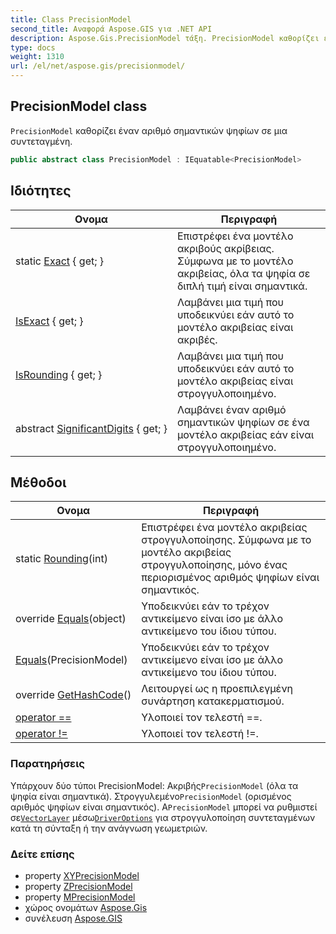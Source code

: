 ```yaml
---
title: Class PrecisionModel
second_title: Αναφορά Aspose.GIS για .NET API
description: Aspose.Gis.PrecisionModel τάξη. PrecisionModel καθορίζει έναν αριθμό σημαντικών ψηφίων σε μια συντεταγμένη.
type: docs
weight: 1310
url: /el/net/aspose.gis/precisionmodel/
---
```

## PrecisionModel class

`PrecisionModel` καθορίζει έναν αριθμό σημαντικών ψηφίων σε μια συντεταγμένη.

```csharp
public abstract class PrecisionModel : IEquatable<PrecisionModel>
```

## Ιδιότητες

| Ονομα | Περιγραφή |
| --- | --- |
| static [Exact](../../aspose.gis/precisionmodel/exact/) { get; } | Επιστρέφει ένα μοντέλο ακριβούς ακρίβειας. Σύμφωνα με το μοντέλο ακριβείας, όλα τα ψηφία σε διπλή τιμή είναι σημαντικά. |
| [IsExact](../../aspose.gis/precisionmodel/isexact/) { get; } | Λαμβάνει μια τιμή που υποδεικνύει εάν αυτό το μοντέλο ακριβείας είναι ακριβές. |
| [IsRounding](../../aspose.gis/precisionmodel/isrounding/) { get; } | Λαμβάνει μια τιμή που υποδεικνύει εάν αυτό το μοντέλο ακριβείας είναι στρογγυλοποιημένο. |
| abstract [SignificantDigits](../../aspose.gis/precisionmodel/significantdigits/) { get; } | Λαμβάνει έναν αριθμό σημαντικών ψηφίων σε ένα μοντέλο ακριβείας εάν είναι στρογγυλοποιημένο. |

## Μέθοδοι

| Ονομα | Περιγραφή |
| --- | --- |
| static [Rounding](../../aspose.gis/precisionmodel/rounding/)(int) | Επιστρέφει ένα μοντέλο ακριβείας στρογγυλοποίησης. Σύμφωνα με το μοντέλο ακριβείας στρογγυλοποίησης, μόνο ένας περιορισμένος αριθμός ψηφίων είναι σημαντικός. |
| override [Equals](../../aspose.gis/precisionmodel/equals/#equals_1)(object) | Υποδεικνύει εάν το τρέχον αντικείμενο είναι ίσο με άλλο αντικείμενο του ίδιου τύπου. |
| [Equals](../../aspose.gis/precisionmodel/equals/#equals)(PrecisionModel) | Υποδεικνύει εάν το τρέχον αντικείμενο είναι ίσο με άλλο αντικείμενο του ίδιου τύπου. |
| override [GetHashCode](../../aspose.gis/precisionmodel/gethashcode/)() | Λειτουργεί ως η προεπιλεγμένη συνάρτηση κατακερματισμού. |
| [operator ==](../../aspose.gis/precisionmodel/op_equality/) | Υλοποιεί τον τελεστή ==. |
| [operator !=](../../aspose.gis/precisionmodel/op_inequality/) | Υλοποιεί τον τελεστή !=. |

### Παρατηρήσεις

Υπάρχουν δύο τύποι PrecisionModel:  Ακριβής`PrecisionModel` (όλα τα ψηφία είναι σημαντικά). Στρογγυλεμένο`PrecisionModel` (ορισμένος αριθμός ψηφίων είναι σημαντικός). Α`PrecisionModel` μπορεί να ρυθμιστεί σε[`VectorLayer`](../vectorlayer/) μέσω[`DriverOptions`](../driveroptions/) για στρογγυλοποίηση συντεταγμένων κατά τη σύνταξη ή την ανάγνωση γεωμετριών.

### Δείτε επίσης

* property [XYPrecisionModel](../driveroptions/xyprecisionmodel/)
* property [ZPrecisionModel](../driveroptions/zprecisionmodel/)
* property [MPrecisionModel](../driveroptions/mprecisionmodel/)
* χώρος ονομάτων [Aspose.Gis](../../aspose.gis/)
* συνέλευση [Aspose.GIS](../../)


